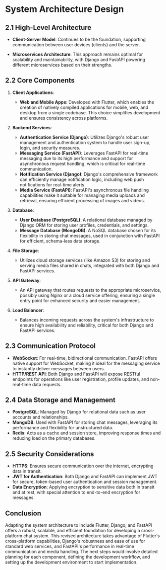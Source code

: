# System Architecture Design

## 2.1 High-Level Architecture

- **Client-Server Model**: Continues to be the foundation, supporting communication between user devices (clients) and the server.

- **Microservices Architecture**: This approach remains optimal for scalability and maintainability, with Django and FastAPI powering different microservices based on their strengths.

## 2.2 Core Components

1. **Client Applications**:
   - **Web and Mobile Apps**: Developed with Flutter, which enables the creation of natively compiled applications for mobile, web, and desktop from a single codebase. This choice simplifies development and ensures consistency across platforms.

2. **Backend Services**:
   - **Authentication Service (Django)**: Utilizes Django's robust user management and authentication system to handle user sign-up, login, and security measures.
   - **Messaging Service (FastAPI)**: Leverages FastAPI for real-time messaging due to its high performance and support for asynchronous request handling, which is critical for real-time communication.
   - **Notification Service (Django)**: Django's comprehensive framework can efficiently manage notification logic, including web push notifications for real-time alerts.
   - **Media Service (FastAPI)**: FastAPI's asynchronous file handling capabilities make it suitable for managing media uploads and retrieval, ensuring efficient processing of images and videos.

3. **Database**:
   - **User Database (PostgreSQL)**: A relational database managed by Django ORM for storing user profiles, credentials, and settings.
   - **Message Database (MongoDB)**: A NoSQL database chosen for its flexibility in storing chat messages, used in conjunction with FastAPI for efficient, schema-less data storage.

4. **File Storage**:
   - Utilizes cloud storage services (like Amazon S3) for storing and serving media files shared in chats, integrated with both Django and FastAPI services.

5. **API Gateway**:
   - An API gateway that routes requests to the appropriate microservice, possibly using Nginx or a cloud service offering, ensuring a single entry point for enhanced security and easier management.

6. **Load Balancer**:
   - Balances incoming requests across the system's infrastructure to ensure high availability and reliability, critical for both Django and FastAPI services.

## 2.3 Communication Protocol

- **WebSocket**: For real-time, bidirectional communication. FastAPI offers native support for WebSocket, making it ideal for the messaging service to instantly deliver messages between users.
- **HTTP/REST API**: Both Django and FastAPI will expose RESTful endpoints for operations like user registration, profile updates, and non-real-time data requests.

## 2.4 Data Storage and Management

- **PostgreSQL**: Managed by Django for relational data such as user accounts and relationships.
- **MongoDB**: Used with FastAPI for storing chat messages, leveraging its performance and flexibility for unstructured data.
- **Redis**: Acts as a cache and session store, improving response times and reducing load on the primary databases.

## 2.5 Security Considerations

- **HTTPS**: Ensures secure communication over the internet, encrypting data in transit.
- **JWT for Authentication**: Both Django and FastAPI can implement JWT for secure, token-based user authentication and session management.
- **Data Encryption**: Applying encryption to sensitive data both in transit and at rest, with special attention to end-to-end encryption for messages.

## Conclusion

Adapting the system architecture to include Flutter, Django, and FastAPI offers a robust, scalable, and efficient foundation for developing a cross-platform chat system. This revised architecture takes advantage of Flutter's cross-platform capabilities, Django's robustness and ease of use for standard web services, and FastAPI's performance in real-time communication and media handling. The next steps would involve detailed planning for each component, defining the development workflow, and setting up the development environment to start implementation.
